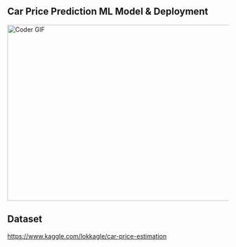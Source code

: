 ## Car Price Prediction ML Model & Deployment 

<img align="center" src="https://github.com/ItsSuru/Car-Price-Prediction-ML/blob/main/templates/demo.png" alt="Coder GIF" width="750" height="400">

## Dataset

https://www.kaggle.com/lokkagle/car-price-estimation
